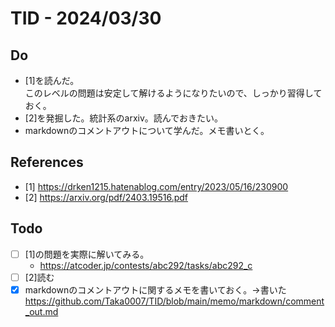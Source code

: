 # TID - 2024/03/30

<!--
## Learnings
- 
- 
-->
## Do
- [1]を読んだ。<br>このレベルの問題は安定して解けるようになりたいので、しっかり習得しておく。<br>
- [2]を発掘した。統計系のarxiv。読んでおきたい。
- markdownのコメントアウトについて学んだ。メモ書いとく。

<!--
## Reflections & Insights
- 
- 

## Plans for Tomorrow
-->
 
  
## References
- [1] https://drken1215.hatenablog.com/entry/2023/05/16/230900
- [2] https://arxiv.org/pdf/2403.19516.pdf

## Todo
- [ ] [1]の問題を実際に解いてみる。
  - https://atcoder.jp/contests/abc292/tasks/abc292_c
- [ ] [2]読む
- [x] markdownのコメントアウトに関するメモを書いておく。→書いた https://github.com/Taka0007/TID/blob/main/memo/markdown/comment_out.md
